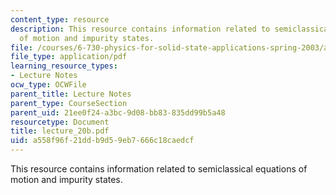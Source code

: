 ```yaml
---
content_type: resource
description: This resource contains information related to semiclassical equations
  of motion and impurity states.
file: /courses/6-730-physics-for-solid-state-applications-spring-2003/a558f96f21ddb9d59eb7666c18caedcf_lecture_20b.pdf
file_type: application/pdf
learning_resource_types:
- Lecture Notes
ocw_type: OCWFile
parent_title: Lecture Notes
parent_type: CourseSection
parent_uid: 21ee0f24-a3bc-9d08-bb83-835dd99b5a48
resourcetype: Document
title: lecture_20b.pdf
uid: a558f96f-21dd-b9d5-9eb7-666c18caedcf
---
```

This resource contains information related to semiclassical equations of motion and impurity states.

